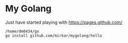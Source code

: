 # My Golang

Just have started playing with https://pages.github.com/

```
/home/dm0434/go
go install github.com/mirkar/mygolang/hello
```
